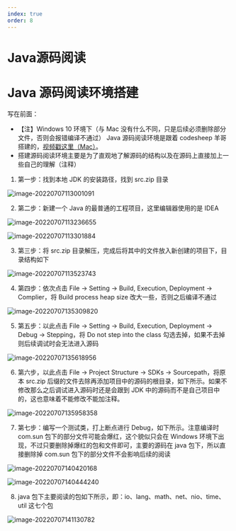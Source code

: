 ```yaml
---
index: true
order: 8
---
```


# Java源码阅读



# Java 源码阅读环境搭建

写在前面：

- 【注】Windows 10 环境下（与 Mac 没有什么不同，只是后续必须删除部分文件，否则会报错编译不通过） Java 源码阅读环境是跟着 codesheep 羊哥搭建的，[视频戳这里（Mac）](https://www.bilibili.com/video/BV1V7411U78L?spm_id_from=333.337.search-card.all.click&vd_source=e356fec025b50061af78324a814f8da0)。
- 搭建源码阅读环境主要是为了直观地了解源码的结构以及在源码上直接加上一些自己的理解（注释）





1. 第一步：找到本地 JDK 的安装路径，找到 src.zip 目录

![image-20220707113001091](C:\MyDisk\B-Data\Record\Note\WorkingArea\CodingStudy\Java\Java源码阅读.assets\1.png)





2. 第二步：新建一个 Java 的最普通的工程项目，这里编辑器使用的是 IDEA

![image-20220707113236655](C:\MyDisk\B-Data\Record\Note\WorkingArea\CodingStudy\Java\Java源码阅读.assets\3.png)

![image-20220707113301884](C:\MyDisk\B-Data\Record\Note\WorkingArea\CodingStudy\Java\Java源码阅读.assets\2.png)





3. 第三步：将 src.zip 目录解压，完成后将其中的文件放入新创建的项目下，目录结构如下

![image-20220707113523743](C:\MyDisk\B-Data\Record\Note\WorkingArea\CodingStudy\Java\Java源码阅读.assets\4.png)



4. 第四步：依次点击 File -> Setting -> Build, Execution, Deployment -> Complier，将 Build process heap size 改大一些，否则之后编译不通过

![image-20220707135309820](C:\MyDisk\B-Data\Record\Note\WorkingArea\CodingStudy\Java\Java源码阅读.assets\5.png)



5. 第五步：以此点击 File -> Setting -> Build, Execution, Deployment -> Debug -> Stepping，将 Do not step into the class 勾选去掉，如果不去掉则后续调试时会无法进入源码

![image-20220707135618956](C:\MyDisk\B-Data\Record\Note\WorkingArea\CodingStudy\Java\Java源码阅读.assets\7.png)



6. 第六步，以此点击 File -> Project Structure -> SDKs -> Sourcepath，将原本 src.zip 后缀的文件去除再添加项目中的源码的根目录，如下所示。如果不修改那么之后调试进入源码时还是会跟到 JDK 中的源码而不是自己项目中的，这也意味着不能修改不能加注释。

![image-20220707135958358](C:\MyDisk\B-Data\Record\Note\WorkingArea\CodingStudy\Java\Java源码阅读.assets\8.png)



7. 第七步：编写一个测试类，打上断点进行 Debug，如下所示。注意编译时 com.sun 包下的部分文件可能会爆红，这个貌似只会在 Windows 环境下出现，不过只要删除掉爆红的包和文件即可，主要的源码在 java 包下，所以直接删除掉 com.sun 包下的部分文件不会影响后续的阅读

![image-20220707140420168](C:\MyDisk\B-Data\Record\Note\WorkingArea\CodingStudy\Java\Java源码阅读.assets\9.png)

![image-20220707140444240](C:\MyDisk\B-Data\Record\Note\WorkingArea\CodingStudy\Java\Java源码阅读.assets\10.png)





8. java 包下主要阅读的包如下所示，即：io、lang、math、net、nio、time、util 这七个包

![image-20220707141130782](C:\MyDisk\B-Data\Record\Note\WorkingArea\CodingStudy\Java\Java源码阅读.assets\11.png)